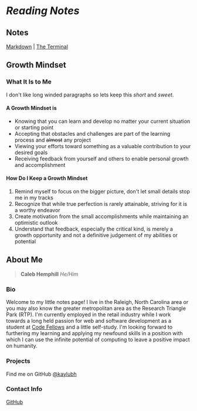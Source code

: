 # ***Reading Notes***

## Notes

[Markdown](/markdown-notes.md)  | [The Terminal](/terminal-notes.md)

## **Growth Mindset**

### What It Is to Me

I don't like long winded paragraphs so lets keep this *short* and *sweet*.

#### A Growth Mindset is

- Knowing that you can learn and develop no matter your current situation or starting point
- Accepting that obstacles and challenges are part of the learning process and ~~almost~~ any project
- Viewing your efforts toward something as a valuable contribution to your desired goals
- Receiving feedback from yourself and others to enable personal growth and accomplishment

#### How Do I Keep a Growth Mindset

1. Remind myself to focus on the bigger picture, don't let small details stop me in my tracks
2. Recognize that while true perfection is rarely attainable, striving for it is a worthy endeavor
3. Create motivation from the small accomplishments while maintaining an optimistic outlook
4. Understand that feedback, especially the critical kind, is merely a growth opportunity and not a definitive judgement of my abilities or potential

## **About Me**

> **Caleb Hemphill**
*He/Him*

### Bio

Welcome to my little notes page! I live in the Raleigh, North Carolina area or you may also know the greater metropolitan area as the Research Triangle Park (RTP). I'm currently employed in the retail industry while I work towards a long held passion for web and software development as a student at [Code Fellows](https://www.codefellows.org/) and a little self-study. I'm looking forward to furthering my learning and applying my newfound skills in a position with which I can use the infinite potential of computing to leave a positive impact on humanity.

### Projects

Find me on GitHub [@kaylubh](https://github.com/kaylubh)

### Contact Info

[GitHub](https://github.com/kaylubh)
